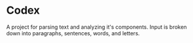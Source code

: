 # Codex
A project for parsing text and analyzing it's components. Input is broken down into paragraphs, sentences, words, and letters.
